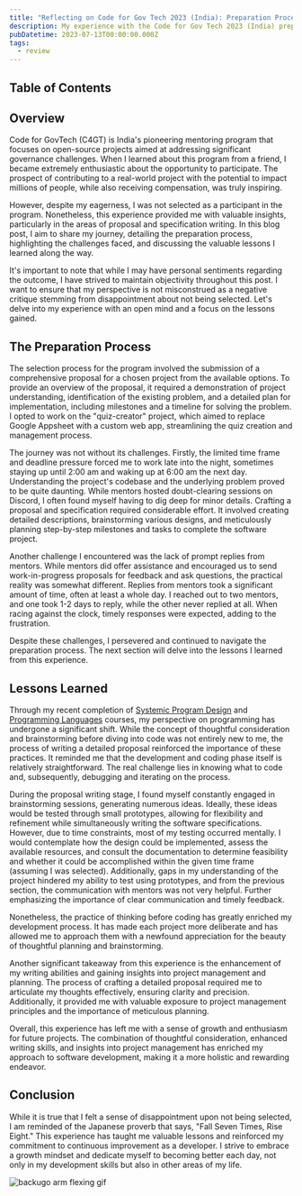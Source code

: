 ```yaml
---
title: "Reflecting on Code for Gov Tech 2023 (India): Preparation Process and Key Takeaways"
description: My experience with the Code for Gov Tech 2023 (India) preparation process and key takeaways, particularly developing new skill of writing proposals and detailed brainstormed planning for a software project.
pubDatetime: 2023-07-13T00:00:00.000Z
tags:
  - review
---
```


## Table of Contents

## Overview

Code for GovTech (C4GT) is India's pioneering mentoring program that focuses on open-source projects aimed at addressing significant governance challenges. When I learned about this program from a friend, I became extremely enthusiastic about the opportunity to participate. The prospect of contributing to a real-world project with the potential to impact millions of people, while also receiving compensation, was truly inspiring.

However, despite my eagerness, I was not selected as a participant in the program. Nonetheless, this experience provided me with valuable insights, particularly in the areas of proposal and specification writing. In this blog post, I aim to share my journey, detailing the preparation process, highlighting the challenges faced, and discussing the valuable lessons I learned along the way.

It's important to note that while I may have personal sentiments regarding the outcome, I have strived to maintain objectivity throughout this post. I want to ensure that my perspective is not misconstrued as a negative critique stemming from disappointment about not being selected. Let's delve into my experience with an open mind and a focus on the lessons gained.

## The Preparation Process

The selection process for the program involved the submission of a comprehensive proposal for a chosen project from the available options. To provide an overview of the proposal, it required a demonstration of project understanding, identification of the existing problem, and a detailed plan for implementation, including milestones and a timeline for solving the problem. I opted to work on the "quiz-creator" project, which aimed to replace Google Appsheet with a custom web app, streamlining the quiz creation and management process.

The journey was not without its challenges. Firstly, the limited time frame and deadline pressure forced me to work late into the night, sometimes staying up until 2:00 am and waking up at 6:00 am the next day. Understanding the project's codebase and the underlying problem proved to be quite daunting. While mentors hosted doubt-clearing sessions on Discord, I often found myself having to dig deep for minor details. Crafting a proposal and specification required considerable effort. It involved creating detailed descriptions, brainstorming various designs, and meticulously planning step-by-step milestones and tasks to complete the software project.

Another challenge I encountered was the lack of prompt replies from mentors. While mentors did offer assistance and encouraged us to send work-in-progress proposals for feedback and ask questions, the practical reality was somewhat different. Replies from mentors took a significant amount of time, often at least a whole day. I reached out to two mentors, and one took 1-2 days to reply, while the other never replied at all. When racing against the clock, timely responses were expected, adding to the frustration.

Despite these challenges, I persevered and continued to navigate the preparation process. The next section will delve into the lessons I learned from this experience.

## Lessons Learned

Through my recent completion of [Systemic Program Design](https://hashnode.com/post/clen0ui4w000009jr3wlu55fv) and [Programming Languages](https://hashnode.com/post/clixb5tsj000909l32pxmcmk9) courses, my perspective on programming has undergone a significant shift. While the concept of thoughtful consideration and brainstorming before diving into code was not entirely new to me, the process of writing a detailed proposal reinforced the importance of these practices. It reminded me that the development and coding phase itself is relatively straightforward. The real challenge lies in knowing what to code and, subsequently, debugging and iterating on the process.

During the proposal writing stage, I found myself constantly engaged in brainstorming sessions, generating numerous ideas. Ideally, these ideas would be tested through small prototypes, allowing for flexibility and refinement while simultaneously writing the software specifications. However, due to time constraints, most of my testing occurred mentally. I would contemplate how the design could be implemented, assess the available resources, and consult the documentation to determine feasibility and whether it could be accomplished within the given time frame (assuming I was selected). Additionally, gaps in my understanding of the project hindered my ability to test using prototypes, and from the previous section, the communication with mentors was not very helpful. Further emphasizing the importance of clear communication and timely feedback.

Nonetheless, the practice of thinking before coding has greatly enriched my development process. It has made each project more deliberate and has allowed me to approach them with a newfound appreciation for the beauty of thoughtful planning and brainstorming.

Another significant takeaway from this experience is the enhancement of my writing abilities and gaining insights into project management and planning. The process of crafting a detailed proposal required me to articulate my thoughts effectively, ensuring clarity and precision. Additionally, it provided me with valuable exposure to project management principles and the importance of meticulous planning.

Overall, this experience has left me with a sense of growth and enthusiasm for future projects. The combination of thoughtful consideration, enhanced writing skills, and insights into project management has enriched my approach to software development, making it a more holistic and rewarding endeavor.

## Conclusion

While it is true that I felt a sense of disappointment upon not being selected, I am reminded of the Japanese proverb that says, "Fall Seven Times, Rise Eight." This experience has taught me valuable lessons and reinforced my commitment to continuous improvement as a developer. I strive to embrace a growth mindset and dedicate myself to becoming better each day, not only in my development skills but also in other areas of my life.

![backugo arm flexing gif](https://media.tenor.com/mTif0fPq4P4AAAAC/bakugou-bakugou-katsuki.gif)
